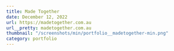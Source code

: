 ```yaml
---
title: Made Together
date: December 12, 2022
url: https://madetogether.com.au
url__pretty: madetogether.com.au
thumbnail: "/screenshots/min/portfolio__madetogether-min.png"
category: portfolio
---
```

